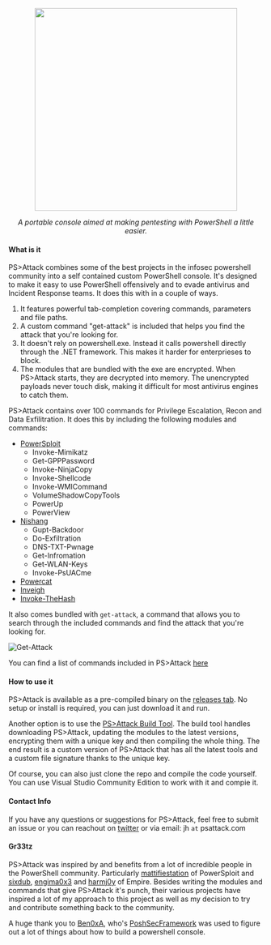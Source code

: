 <p align="center">
  <img src="https://raw.githubusercontent.com/jaredhaight/PSAttack/master/PSAttackLogoBox.png" width=400>
</p>
<p align="center">
  <i>A portable console aimed at making pentesting with PowerShell a little easier.</i>
<p>

#### What is it
PS>Attack combines some of the best projects in the infosec powershell community into a self contained custom PowerShell console. It's designed to make it easy to use PowerShell offensively and to evade antivirus and Incident Response teams. It does this with in a couple of ways.

1. It features powerful tab-completion covering commands, parameters and file paths.
2. A custom command "get-attack" is included that helps you find the attack that you're looking for.
3. It doesn't rely on powershell.exe. Instead it calls powershell directly through the .NET framework. This makes it harder for enterprieses to block.
4. The modules that are bundled with the exe are encrypted. When PS>Attack starts, they are decrypted into memory. The unencrypted payloads never touch disk, making it difficult for most antivirus engines to catch them.

PS>Attack contains over 100 commands for Privilege Escalation, Recon and Data Exfilitration. It does this by including the following modules and commands:

* [PowerSploit](https://github.com/PowerShellMafia/PowerSploit)
  - Invoke-Mimikatz
  - Get-GPPPassword
  - Invoke-NinjaCopy
  - Invoke-Shellcode
  - Invoke-WMICommand
  - VolumeShadowCopyTools
  - PowerUp
  - PowerView
* [Nishang](https://github.com/samratashok/nishang)
  - Gupt-Backdoor
  - Do-Exfiltration
  - DNS-TXT-Pwnage
  - Get-Infromation
  - Get-WLAN-Keys
  - Invoke-PsUACme
* [Powercat](https://github.com/besimorhino/powercat)
* [Inveigh](https://github.com/Kevin-Robertson/Inveigh)
* [Invoke-TheHash](https://github.com/Kevin-Robertson/Invoke-TheHash)

It also comes bundled with `get-attack`, a command that allows you to search through the included commands and find the attack that you're looking for.

![Get-Attack](http://i.imgur.com/XKUEvkl.png)

You can find a list of commands included in PS>Attack [here](https://docs.google.com/spreadsheets/d/10Axl5VE08FJGrAh0NjQ_JEskxDfRvHIgUANdnTH3z3Y/edit?usp=sharing)


#### How to use it
PS>Attack is available as a pre-compiled binary on the [releases tab](https://www.github.com/jaredhaight/PSAttack/releases/). No setup or install is required, you can just download it and run.

Another option is to use the [PS>Attack Build Tool](https://www.github.com/jaredhaight/PSAttackBuildTool). The build tool handles downloading PS>Attack, updating the modules to the latest versions, encrypting them with a unique key and then compiling the whole thing. The end result is a custom version of PS>Attack that has all the latest tools and a custom file signature thanks to the unique key.

Of course, you can also just clone the repo and compile the code yourself. You can use Visual Studio Community Edition to work with it and compie it.

#### Contact Info
If you have any questions or suggestions for PS>Attack, feel free to submit an issue or you can reachout on [twitter](https://www.twitter.com/jaredhaight) or via email: jh `at` psattack.com

#### Gr33tz
PS>Attack was inspired by and benefits from a lot of incredible people in the PowerShell community. Particularly [mattifiestation](https://twitter.com/mattifestation) of PowerSploit and [sixdub](https://twitter.com/sixdub), [engima0x3](https://twitter.com/enigma0x3) and [harmj0y](https://twitter.com/HarmJ0y) of Empire. Besides writing the modules and commands that give PS>Attack it's punch, their various projects have inspired a lot of my approach to this project as well as my decision to try and contribute something back to the community.

A huge thank you to [Ben0xA](https://twitter.com/ben0xa), who's [PoshSecFramework](https://github.com/PoshSec/PoshSecFramework) was used to figure out a lot of things about how to build a powershell console.
